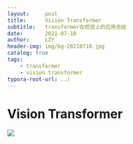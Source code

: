 ```yaml
---
layout:     post
title:      Vision Transformer
subtitle:   transformer在视觉上的应用总结
date:       2021-07-10
author:     LZY
header-img: img/bg-20210718.jpg
catalog: true
tags:
    - transformer
    - vision transformer
typora-root-url: ../
---
```



# Vision Transformer



![](/img/transformer.png)
